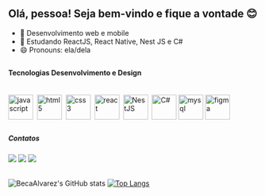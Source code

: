 ## Olá, pessoa! Seja bem-vindo e fique a vontade 😊

- 🔭 Desenvolvimento web e mobile 
- 🌱 Estudando ReactJS, React Native, Nest JS e C#
- 😄 Pronouns: ela/dela

##
 
#### Tecnologias Desenvolvimento e Design
<div style="display: inline_block"><br>
    <img align="center" alt="javascript" src="https://cdn.jsdelivr.net/gh/devicons/devicon/icons/javascript/javascript-plain.svg" width="50px"/>&nbsp;
    <img align="center" alt="html5" src="https://cdn.jsdelivr.net/gh/devicons/devicon/icons/html5/html5-plain-wordmark.svg" width="50px"/>&nbsp;
    <img align="center" alt="css3" src="https://cdn.jsdelivr.net/gh/devicons/devicon/icons/css3/css3-plain-wordmark.svg" width="50px"/>&nbsp;
    <img align="center" alt="react" src="https://cdn.jsdelivr.net/gh/devicons/devicon/icons/react/react-original-wordmark.svg" width="50px"/>&nbsp;        
    <img align="center" alt="NestJS" src="https://cdn.jsdelivr.net/gh/devicons/devicon/icons/nestjs/nestjs-plain.svg" width="50px"/>&nbsp;
    <img align="center" alt="C#" src="https://cdn.jsdelivr.net/gh/devicons/devicon/icons/csharp/csharp-original.svg" width="50px"/>
    <img align="center" alt="mysql" src="https://cdn.jsdelivr.net/gh/devicons/devicon/icons/mysql/mysql-plain-wordmark.svg" width="50px"/>
    <img  align="center" alt="figma" src="https://cdn.jsdelivr.net/gh/devicons/devicon/icons/figma/figma-original.svg" width="50px"/>&nbsp;         
</div>                          

##
  
<h5>Contatos </h5>
<div>
  <a href="mailto:rebecaalvarez.ti@gmail.com" target="_blank"><img src="https://img.shields.io/badge/Gmail-D14836?style=for-the-badge&logo=gmail&logoColor=white" target="_blank"/></a>
  <a href="https://www.linkedin.com/in/rebecaalvarezti/" target="_blank"><img src="https://img.shields.io/badge/LinkedIn-0077B5?style=for-the-badge&logo=linkedin&logoColor=white" target="_blank"/></a>
  <a href="https://www.behance.net/RebecaAlvarez" target="_blank"><img src="https://img.shields.io/badge/-Behance-blue?style=for-the-badge&logo=behance&logoColor=white" target="_blank"/></a>
</div>

<br>

![BecaAlvarez's GitHub stats](https://github-readme-stats.vercel.app/api?username=BecaAlvarez&show_icons=true&theme=great-gatsby&count_private=true)&nbsp;[![Top Langs](https://github-readme-stats.vercel.app/api/top-langs/?username=BecaAlvarez&langs_count=8&layout=compact&theme=great-gatsby)](https://github.com/BecaAlvarez/github-readme-stats)



